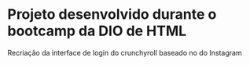 # Projeto desenvolvido durante o bootcamp da DIO de HTML

Recriação da interface de login do crunchyroll baseado no do Instagram
